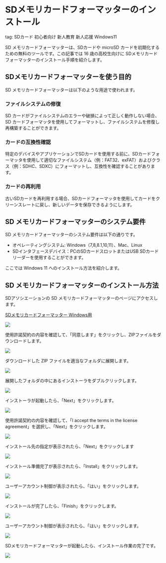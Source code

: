 # SDメモリカードフォーマッターのインストール
tag: SDカード 初心者向け 新人教育 新人応援 Windows11

SD メモリカードフォーマッターは、SDカードや microSD カードを初期化するための無料のツールです。この記事では 16 歳の高校生向けに SDメモリカードフォーマッターのインストール手順を紹介します。

## SDメモリカードフォーマッターを使う目的
SD メモリカードフォーマッターは以下のような用途で使われます。

### ファイルシステムの修復
SD カードがファイルシステムのエラーや破損によって正しく動作しない場合、SD カードフォーマッタを使用してフォーマットし、ファイルシステムを修復し再構築することができます。

### カードの互換性確認
特定のデバイスやアプリケーションでSDカードを使用する前に、SDカードフォーマッタを使用して適切なファイルシステム（例：FAT32、exFAT）およびクラス（例：SDHC、SDXC）にフォーマットし、互換性を確認することがあります。

### カードの再利用
古いSDカードを再利用する場合、SDカードフォーマッタを使用してカードをクリーンスレートに戻し、新しいデータを保存できるようにします。

## SD メモリカードフォーマッターのシステム要件
SD メモリカードフォーマッターのシステム要件は以下の通りです。

- オペレーティングシステム: Windows（7,8,8.1,10,11）、Mac、Linux
- SDインタフェースデバイス：PCのSDカードスロットまたはUSB SDカードリーダーを使用することができます。

ここでは  Windows 11 へのインストール方法を紹介します。

## SD メモリカードフォーマッターのインストール方法
SDアソシエーションの SD メモリカードフォーマッターのページにアクセスします。

[SDメモリカードフォーマッター Windows用](https://www.sdcard.org/ja/downloads-2/formatter-2/sd-memory-card-formatter-for-windows-download/)

![](01_officialsite.png)

使用許諾契約の内容を確認して、「同意します」をクリックし、ZIPファイルをダウンロードします。

![](03_officialsite.png)

ダウンロードした ZIP ファイルを適当なフォルダに展開します。

![](13_download.png)

展開したフォルダの中にあるインストーラをダブルクリックします。

![](17_download.png)

インストーラが起動したら、「Next」をクリックします。

![](21_installer.png)

使用許諾契約の内容を確認して、「I accept the terms in the license agreement」を選択し、「Next」をクリックします。

![](23_installer.png)

インストール先の指定が表示されたら、「Next」をクリックします

![](25_installer.png)

インストール準備完了が表示されたら、「Install」をクリックします。

![](27_installer.png)

ユーザーアカウント制御が表示されたら、「はい」をクリックします。

![](29_installer.png)

インストールが完了したら、「Finish」をクリックします。

![](31_installer.png)

ユーザーアカウント制御が表示されたら、「はい」をクリックします。

![](33_installer.png)

SDメモリカードフォーマッターが起動したら、インストール作業の完了です。

![](41_appli.png)


<!--
## SD メモリカードフォーマッターの使い方
### SDカードの挿入
SDカードまたはマイクロSDカードをコンピューターに挿入します。カードが認識され、フォーマット対象として表示されるはずです。

### SDメモリーカードフォーマッターの起動
コンピューターにインストールされたSDメモリーカードフォーマッターを起動します。一般的に、スタートメニューからアプリケーションを探すか、デスクトップアイコンをダブルクリックします。


### SDカードの選択
フォーマット対象となるSDカードを選択します。フォーマッターのメインウィンドウには、接続されたカードの一覧が表示されます。フォーマットしたいカードを選択してください。

### フォーマットオプションの設定
SDメモリーカードフォーマッターには、フォーマットオプションを設定するための設定が提供されます。一般的なオプションにはファイルシステム（FAT32、exFAT、NTFSなど）やクラスターサイズの選択が含まれます。デフォルトの設定を使用することもできます。

### フォーマットの実行
フォーマットオプションが設定されたら、「フォーマット」または「実行」ボタンをクリックしてフォーマットを開始します。このプロセスは数分から数十分かかる場合があります。

### 完了と確認
フォーマットが完了すると、成功したメッセージが表示されるはずです。SDカードはファクトリー設定に戻り、再度使用することができます。

### SDカードの取り外し
フォーマットが完了したら、SDカードをコンピューターから安全に取り外します。
-->